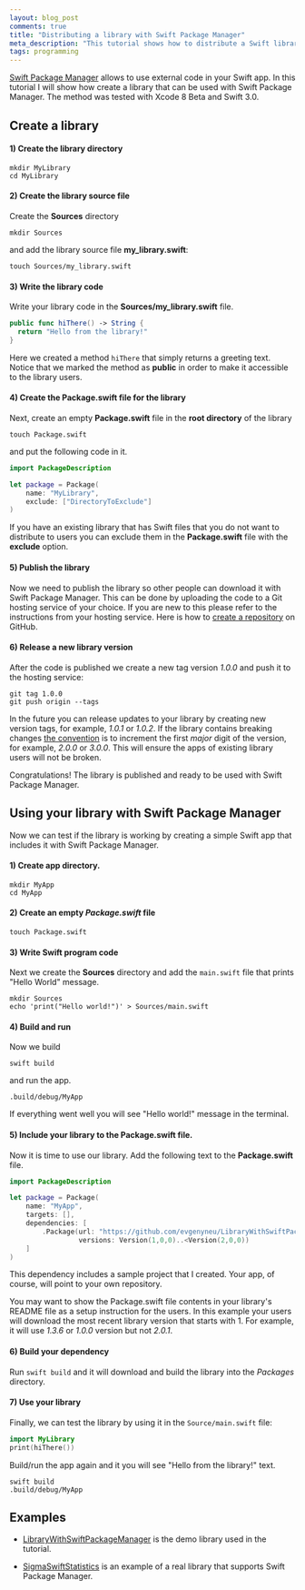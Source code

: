 ```yaml
---
layout: blog_post
comments: true
title: "Distributing a library with Swift Package Manager"
meta_description: "This tutorial shows how to distribute a Swift library with Swift Package Manager."
tags: programming
---
```



[Swift Package Manager](https://swift.org/package-manager/) allows to use external code in your Swift app. In this tutorial I will show how create a library that can be used with Swift Package Manager. The method was tested with Xcode 8 Beta and Swift 3.0.

## Create a library

#### 1) Create the library directory

```
mkdir MyLibrary
cd MyLibrary
```

#### 2) Create the library source file


Create the **Sources** directory

```
mkdir Sources
```

and add the library source file **my_library.swift**:

```
touch Sources/my_library.swift
```


#### 3) Write the library code

Write your library code in the **Sources/my_library.swift** file.

```Swift
public func hiThere() -> String {
  return "Hello from the library!"
}
```

Here we created a method `hiThere` that simply returns a greeting text. Notice that we marked the method as **public** in order to make it accessible to the library users.


#### 4) Create the Package.swift file for the library

Next, create an empty **Package.swift** file in the **root directory** of the library

```
touch Package.swift
```

and put the following code in it.

```Swift
import PackageDescription

let package = Package(
    name: "MyLibrary",
    exclude: ["DirectoryToExclude"]
)
```

If you have an existing library that has Swift files that you do not want to distribute to users you can exclude them in the **Package.swift** file with the **exclude** option.


#### 5) Publish the library

Now we need to publish the library so other people can download it with Swift Package Manager. This can be done by uploading the code to a Git hosting service of your choice. If you are new to this please refer to the instructions from your hosting service. Here is how to [create a repository](https://help.github.com/articles/adding-an-existing-project-to-github-using-the-command-line/) on GitHub.

#### 6) Release a new library version


After the code is published we create a new tag version *1.0.0* and push it to the hosting service:

```
git tag 1.0.0
git push origin --tags
```

In the future you can release updates to your library by creating new version tags, for example, *1.0.1* or *1.0.2*. If the library contains breaking changes [the convention](http://semver.org/) is to increment the first *major* digit of the version, for example, *2.0.0* or *3.0.0*. This will ensure the apps of existing library users will not be broken.

Congratulations! The library is published and ready to be used with Swift Package Manager.

## Using your library with Swift Package Manager

Now we can test if the library is working by creating a simple Swift app that includes it with Swift Package Manager.

#### 1) Create app directory.

```
mkdir MyApp
cd MyApp
```

#### 2) Create an empty *Package.swift* file

```
touch Package.swift
```

#### 3) Write Swift program code

Next we create the **Sources** directory and add the `main.swift` file that prints "Hello World" message.

```
mkdir Sources
echo 'print("Hello world!")' > Sources/main.swift
```


#### 4) Build and run

Now we build

```
swift build
```

and run the app.

```
.build/debug/MyApp
```

If everything went well you will see "Hello world!" message in the terminal.

#### 5) Include your library to the Package.swift file.

Now it is time to use our library. Add the following text to the **Package.swift** file.

```Swift
import PackageDescription

let package = Package(
    name: "MyApp",
    targets: [],
    dependencies: [
        .Package(url: "https://github.com/evgenyneu/LibraryWithSwiftPackageManager.git",
                 versions: Version(1,0,0)..<Version(2,0,0))
    ]
)
```

This dependency includes a sample project that I created. Your app, of course, will point to your own repository.

You may want to show the Package.swift file contents in your library's README file as a setup instruction for the users. In this example your users will download the most recent library version that starts with 1. For example, it will use *1.3.6* or *1.0.0* version but not *2.0.1*.

#### 6) Build your dependency

Run `swift build` and it will download and build the library into the *Packages* directory.


#### 7) Use your library

Finally, we can test the library by using it in the `Source/main.swift` file:

```Swift
import MyLibrary
print(hiThere())
```

Build/run the app again and it you will see "Hello from the library!" text.

```
swift build
.build/debug/MyApp
```



## Examples

* [LibraryWithSwiftPackageManager](https://github.com/evgenyneu/LibraryWithSwiftPackageManager) is the demo library used in the tutorial.

* [SigmaSwiftStatistics](https://github.com/evgenyneu/SigmaSwiftStatistics) is an example of a real library that supports Swift Package Manager.



